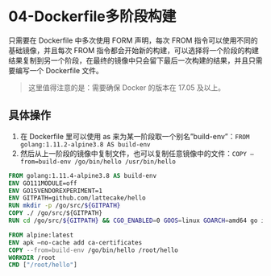 # 04-Dockerfile多阶段构建

只需要在 Dockerfile 中多次使用 FORM 声明，每次 FROM 指令可以使用不同的基础镜像，并且每次 FROM 指令都会开始新的构建，可以选择将一个阶段的构建结果复制到另一个阶段，在最终的镜像中只会留下最后一次构建的结果，并且只需要编写一个 Dockerfile 文件。

> 这里值得注意的是：需要确保 Docker 的版本在 17.05 及以上。

## 具体操作

1. 在 Dockerfile 里可以使用 as 来为某一阶段取一个别名”build-env”：`FROM golang:1.11.2-alpine3.8 AS build-env`
2. 然后从上一阶段的镜像中复制文件，也可以复制任意镜像中的文件：`COPY –from=build-env /go/bin/hello /usr/bin/hello`

```dockerfile
FROM golang:1.11.4-alpine3.8 AS build-env
ENV GO111MODULE=off
ENV GO15VENDOREXPERIMENT=1
ENV GITPATH=github.com/lattecake/hello
RUN mkdir -p /go/src/${GITPATH}
COPY ./ /go/src/${GITPATH}
RUN cd /go/src/${GITPATH} && CGO_ENABLED=0 GOOS=linux GOARCH=amd64 go install -v

FROM alpine:latest
ENV apk –no-cache add ca-certificates
COPY --from=build-env /go/bin/hello /root/hello
WORKDIR /root
CMD ["/root/hello"]
```
